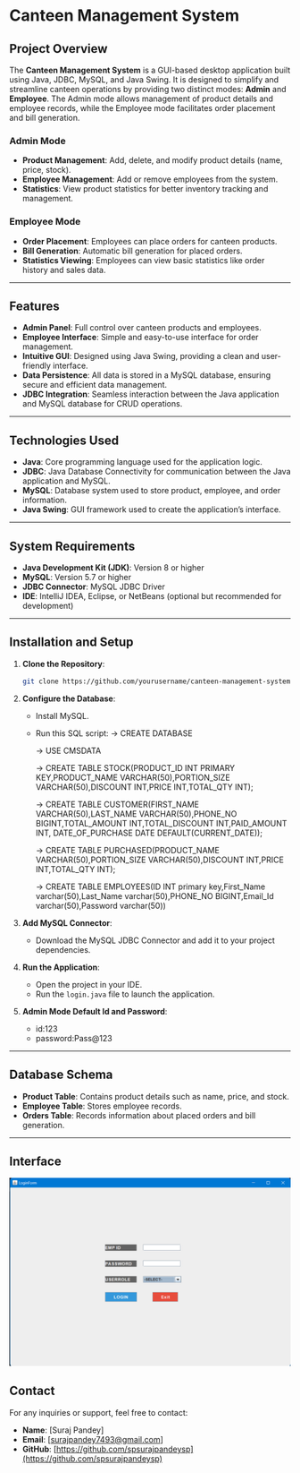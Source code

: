 
# Canteen Management System

## Project Overview
The **Canteen Management System** is a GUI-based desktop application built using Java, JDBC, MySQL, and Java Swing. It is designed to simplify and streamline canteen operations by providing two distinct modes: **Admin** and **Employee**. The Admin mode allows management of product details and employee records, while the Employee mode facilitates order placement and bill generation.

### Admin Mode
- **Product Management**: Add, delete, and modify product details (name, price, stock).
- **Employee Management**: Add or remove employees from the system.
- **Statistics**: View product statistics for better inventory tracking and management.

### Employee Mode
- **Order Placement**: Employees can place orders for canteen products.
- **Bill Generation**: Automatic bill generation for placed orders.
- **Statistics Viewing**: Employees can view basic statistics like order history and sales data.

---

## Features
- **Admin Panel**: Full control over canteen products and employees.
- **Employee Interface**: Simple and easy-to-use interface for order management.
- **Intuitive GUI**: Designed using Java Swing, providing a clean and user-friendly interface.
- **Data Persistence**: All data is stored in a MySQL database, ensuring secure and efficient data management.
- **JDBC Integration**: Seamless interaction between the Java application and MySQL database for CRUD operations.

---

## Technologies Used
- **Java**: Core programming language used for the application logic.
- **JDBC**: Java Database Connectivity for communication between the Java application and MySQL.
- **MySQL**: Database system used to store product, employee, and order information.
- **Java Swing**: GUI framework used to create the application’s interface.

---

## System Requirements
- **Java Development Kit (JDK)**: Version 8 or higher
- **MySQL**: Version 5.7 or higher
- **JDBC Connector**: MySQL JDBC Driver
- **IDE**: IntelliJ IDEA, Eclipse, or NetBeans (optional but recommended for development)

---

## Installation and Setup

1. **Clone the Repository**:
   ```bash
   git clone https://github.com/yourusername/canteen-management-system.git
   ```

2. **Configure the Database**:
   - Install MySQL.
   - Run this SQL script: 
     -> CREATE DATABASE 

     -> USE CMSDATA

     -> CREATE TABLE STOCK(PRODUCT_ID INT PRIMARY KEY,PRODUCT_NAME VARCHAR(50),PORTION_SIZE VARCHAR(50),DISCOUNT INT,PRICE INT,TOTAL_QTY INT);

	  -> CREATE TABLE CUSTOMER(FIRST_NAME VARCHAR(50),LAST_NAME VARCHAR(50),PHONE_NO BIGINT,TOTAL_AMOUNT INT,TOTAL_DISCOUNT INT,PAID_AMOUNT INT,    DATE_OF_PURCHASE DATE DEFAULT(CURRENT_DATE));

	  -> CREATE TABLE PURCHASED(PRODUCT_NAME VARCHAR(50),PORTION_SIZE VARCHAR(50),DISCOUNT INT,PRICE INT,TOTAL_QTY INT);

	  -> CREATE TABLE EMPLOYEES(ID INT primary key,First_Name varchar(50),Last_Name varchar(50),PHONE_NO BIGINT,Email_Id varchar(50),Password varchar(50))
   
3. **Add MySQL Connector**:
   - Download the MySQL JDBC Connector and add it to your project dependencies.

4. **Run the Application**:
   - Open the project in your IDE.
   - Run the `login.java` file to launch the application.

5. **Admin Mode Default Id and Password**:
   - id:123
   - password:Pass@123
   
---

## Database Schema

- **Product Table**: Contains product details such as name, price, and stock.
- **Employee Table**: Stores employee records.
- **Orders Table**: Records information about placed orders and bill generation.

---

## Interface
![Login Page](./src/readmemedia/loginimage.png)

## Contact
For any inquiries or support, feel free to contact:
- **Name**: [Suraj Pandey]
- **Email**: [surajpandey7493@gmail.com]
- **GitHub**: [https://github.com/spsurajpandeysp](https://github.com/spsurajpandeysp)
